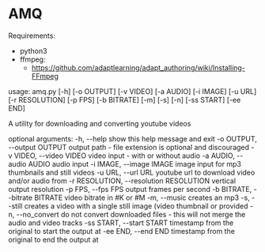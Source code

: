 # AMQ

Requirements:
- python3
- ffmpeg:
    - https://github.com/adaptlearning/adapt_authoring/wiki/Installing-FFmpeg
    
usage: amq.py [-h] [-o OUTPUT] [-v VIDEO] [-a AUDIO] [-i IMAGE] [-u URL]
              [-r RESOLUTION] [-p FPS] [-b BITRATE] [-m] [-s] [-n] [-ss START]
              [-ee END]

A utility for downloading and converting youtube videos

optional arguments:
  -h, --help            show this help message and exit
  -o OUTPUT, --output OUTPUT
                        output path - file extension is optional and
                        discouraged
  -v VIDEO, --video VIDEO
                        video input - with or without audio
  -a AUDIO, --audio AUDIO
                        audio input
  -i IMAGE, --image IMAGE
                        image input for mp3 thumbnails and still videos
  -u URL, --url URL     youtube url to download video and/or audio from
  -r RESOLUTION, --resolution RESOLUTION
                        vertical output resolution
  -p FPS, --fps FPS     output frames per second
  -b BITRATE, --bitrate BITRATE
                        video bitrate in #K or #M
  -m, --music           creates an mp3
  -s, --still           creates a video with a single still image (video
                        thumbnail or provided
  -n, --no_convert      do not convert downloaded files - this will not merge
                        the audio and video tracks
  -ss START, --start START
                        timestamp from the original to start the output at
  -ee END, --end END    timestamp from the original to end the output at

